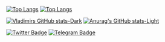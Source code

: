 
[![Top Langs](https://github-readme-stats-sigma-five.vercel.app/api/top-langs/?username=ardonplay&icon_color=c90404&title_color=fcbb01&text_color=01d9d1&bg_color=90,070209,c90404#gh-dark-mode-only)](https://github.com/anuraghazra/github-readme-stats#gh-dark-mode-only)
[![Top Langs](https://github-readme-stats-sigma-five.vercel.app/api/top-langs/?username=ardonplay&icon_color=c90404&title_color=fcbb01&text_color=01d9d1#gh-light-mode-only)](https://github.com/anuraghazra/github-readme-stats#gh-light-mode-only)


[![Vladimirs GitHub stats-Dark](https://github-readme-stats.vercel.app/api?username=ardonplay&show_icons=true&icon_color=c90404&title_color=fcbb01&text_color=01d9d1&bg_color=90,070209,c90404#gh-dark-mode-only)](https://github.com/anuraghazra/github-readme-stats#gh-dark-mode-only)
[![Anurag's GitHub stats-Light](https://github-readme-stats.vercel.app/api?username=ardonplay&show_icons=true&theme=default#gh-light-mode-only)](https://github.com/anuraghazra/github-readme-stats#gh-light-mode-only)

[![Twitter Badge](https://img.shields.io/badge/Twitter-Profile?style=flat&logo=twitter&logoColor=white&color=01d9d1)](https://twitter.com/ardonplay)
[![Telegram Badge](https://img.shields.io/badge/telegram-red?style=flat&logo=telegram&logoColor=white&color=c90404)]([https://twitter.com/ardonplay](https://t.me/ardonplay))


